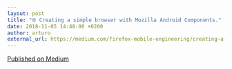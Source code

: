 ```yaml
---
layout: post
title: "🌐 Creating a simple browser with Mozilla Android Components."
date: 2018-11-05 14:48:00 +0200
author: arturo
external_url: https://medium.com/firefox-mobile-engineering/creating-a-simple-browser-with-mozilla-android-components-b33349cde4d0
---
```


[Published on Medium](https://medium.com/firefox-mobile-engineering/creating-a-simple-browser-with-mozilla-android-components-b33349cde4d0)
